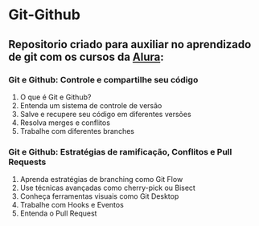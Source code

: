 # Git-Github

## Repositorio criado para auxiliar no aprendizado de git com os cursos da [Alura](https://alura.com.br):

### Git e Github: Controle e compartilhe seu código
1. O que é Git e Github?
2. Entenda um sistema de controle de versão
3. Salve e recupere seu código em diferentes versões
4. Resolva merges e conflitos
5. Trabalhe com diferentes branches

### Git e Github: Estratégias de ramificação, Conflitos e Pull Requests
1. Aprenda estratégias de branching como Git Flow
2. Use técnicas avançadas como cherry-pick ou Bisect
3. Conheça ferramentas visuais como Git Desktop
4. Trabalhe com Hooks e Eventos
5. Entenda o Pull Request
